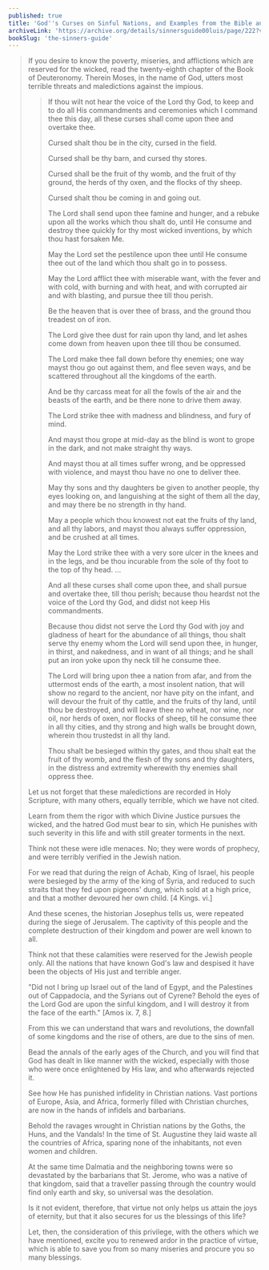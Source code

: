 ```yaml
---
published: true
title: 'God''s Curses on Sinful Nations, and Examples from the Bible and History'
archiveLink: 'https://archive.org/details/sinnersguide00luis/page/222?view=theater'
bookSlug: 'the-sinners-guide'
---
```


> If you desire to know the poverty, miseries, and afflictions which are reserved for the wicked, read the twenty-eighth chapter of the Book of Deuteronomy. Therein Moses, in the name of God, utters most terrible threats and maledictions against the impious.
>
>> If thou wilt not hear the voice of the Lord thy God, to keep and to do all His commandments and ceremonies which I command thee this day, all these curses shall come upon thee and overtake thee.
>>
>> Cursed shalt thou be in the city, cursed in the field.
>>
>> Cursed shall be thy barn, and cursed thy stores.
>>
>> Cursed shall be the fruit of thy womb, and the fruit of thy ground, the herds of thy oxen, and the flocks of thy sheep.
>>
>> Cursed shalt thou be coming in and going out.
>>
>> The Lord shall send upon thee famine and hunger, and a rebuke upon all the works which thou shalt do, until He consume and destroy thee quickly for thy most wicked inventions, by which thou hast forsaken Me.
>>
>> May the Lord set the pestilence upon thee until He consume thee out of the land which thou shalt go in to possess.
>>
>> May the Lord afflict thee with miserable want, with the fever and with cold, with burning and with heat, and with corrupted air and with blasting, and pursue thee till thou perish.
>>
>> Be the heaven that is over thee of brass, and the ground thou treadest on of iron.
>>
>> The Lord give thee dust for rain upon thy land, and let ashes come down from heaven upon thee till thou be consumed.
>>
>> The Lord make thee fall down before thy enemies; one way mayst thou go out against them, and flee seven ways, and be scattered throughout all the kingdoms of the earth.
>>
>> And be thy carcass meat for all the fowls of the air and the beasts of the earth, and be there none to drive them away.
>>
>> The Lord strike thee with madness and blindness, and fury of mind.
>>
>> And mayst thou grope at mid-day as the blind is wont to grope in the dark, and not make straight thy ways.
>>
>> And mayst thou at all times suffer wrong, and be oppressed with violence, and mayst thou have no one to deliver thee.
>>
>> May thy sons and thy daughters be given to another people, thy eyes looking on, and languishing at the sight of them all the day, and may there be no strength in thy hand.
>>
>> May a people which thou knowest not eat the fruits of thy land, and all thy labors, and mayst thou always suffer oppression, and be crushed at all times.
>>
>> May the Lord strike thee with a very sore ulcer in the knees and in the legs, and be thou incurable from the sole of thy foot to the top of thy head. ...
>>
>> And all these curses shall come upon thee, and shall pursue and overtake thee, till thou perish; because thou heardst not the voice of the Lord thy God, and didst not keep His commandments.
>>
>> Because thou didst not serve the Lord thy God with joy and gladness of heart for the abundance of all things, thou shalt serve thy enemy whom the Lord will send upon thee, in hunger, in thirst, and nakedness, and in want of all things; and he shall put an iron yoke upon thy neck till he consume thee.
>>
>> The Lord will bring upon thee a nation from afar, and from the uttermost ends of the earth, a most insolent nation, that will show no regard to the ancient, nor have pity on the infant, and will devour the fruit of thy cattle, and the fruits of thy land, until thou be destroyed, and will leave thee no wheat, nor wine, nor oil, nor herds of oxen, nor flocks of sheep, till he consume thee in all thy cities, and thy strong and high walls be brought down, wherein thou trustedst in all thy land.
>>
>> Thou shalt be besieged within thy gates, and thou shalt eat the fruit of thy womb, and the flesh of thy sons and thy daughters, in the distress and extremity wherewith thy enemies shall oppress thee.
>
> Let us not forget that these maledictions are recorded in Holy Scripture, with many others, equally terrible, which we have not cited.
>
> Learn from them the rigor with which Divine Justice pursues the wicked, and the hatred God must bear to sin, which He punishes with such severity in this life and with still greater torments in the next.
>
> Think not these were idle menaces. No; they were words of prophecy, and were terribly verified in the Jewish nation.
>
> For we read that during the reign of Achab, King of Israel, his people were besieged by the army of the king of Syria, and reduced to such straits that they fed upon pigeons' dung, which sold at a high price, and that a mother devoured her own child. [4 Kings. vi.]
>
> And these scenes, the historian Josephus tells us, were repeated during the siege of Jerusalem. The captivity of this people and the complete destruction of their kingdom and power are well known to all.
>
> Think not that these calamities were reserved for the Jewish people only. All the nations that have known God's law and despised it have been the objects of His just and terrible anger.
>
> "Did not I bring up Israel out of the land of Egypt, and the Palestines out of Cappadocia, and the Syrians out of Cyrene? Behold the eyes of the Lord God are upon the sinful kingdom, and I will destroy it from the face of the earth." [Amos ix. 7, 8.]
>
> From this we can understand that wars and revolutions, the downfall of some kingdoms and the rise of others, are due to the sins of men.
>
> Bead the annals of the early ages of the Church, and you will find that God has dealt in like manner with the wicked, especially with those who were once enlightened by His law, and who afterwards rejected it.
>
> See how He has punished infidelity in Christian nations. Vast portions of Europe, Asia, and Africa, formerly filled with Christian churches, are now in the hands of infidels and barbarians.
>
> Behold the ravages wrought in Christian nations by the Goths, the Huns, and the Vandals! In the time of St. Augustine they laid waste all the countries of Africa, sparing none of the inhabitants, not even women and children.
>
> At the same time Dalmatia and the neighboring towns were so devastated by the barbarians that St. Jerome, who was a native of that kingdom, said that a traveller passing through the country would find only earth and sky, so universal was the desolation.
>
> Is it not evident, therefore, that virtue not only helps us attain the joys of eternity, but that it also secures for us the blessings of this life?
>
> Let, then, the consideration of this privilege, with the others which we have mentioned, excite you to renewed ardor in the practice of virtue, which is able to save you from so many miseries and procure you so many blessings.

